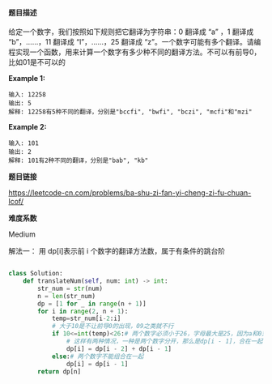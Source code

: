 #### **题目描述**
给定一个数字，我们按照如下规则把它翻译为字符串：0 翻译成 “a” ，1 翻译成 “b”，……，11 翻译成 “l”，……，25 翻译成 “z”。一个数字可能有多个翻译。请编程实现一个函数，用来计算一个数字有多少种不同的翻译方法。不可以有前导0，比如01是不可以的



**Example 1:**

```
输入: 12258
输出: 5
解释: 12258有5种不同的翻译，分别是"bccfi", "bwfi", "bczi", "mcfi"和"mzi"
```

**Example 2:**

```
输入: 101
输出: 2
解释: 101有2种不同的翻译，分别是"bab", "kb"
```



**题目链接**

https://leetcode-cn.com/problems/ba-shu-zi-fan-yi-cheng-zi-fu-chuan-lcof/

**难度系数**  

Medium

解法一： 用 dp[i]表示前 i 个数字的翻译方法数，属于有条件的跳台阶

```python

class Solution:
    def translateNum(self, num: int) -> int:
        str_num = str(num)
        n = len(str_num)
        dp = [1 for _ in range(n + 1)] 
        for i in range(2, n + 1):
            temp=str_num[i-2:i]
            # 大于10是不让前导0的出现，09之类就不行
            if 10<=int(temp)<26:# 两个数字必须小于26，字母最大是25，因为a和0对应
                # 这样有两种情况，一种是两个数字分开，那么是dp[i - 1]，合在一起，是dp[i - 2]
                dp[i] = dp[i - 2] + dp[i - 1]
            else:# 两个数字不能组合在一起
                dp[i] = dp[i - 1]
        return dp[n]


```

